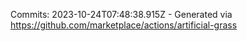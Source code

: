 Commits: 2023-10-24T07:48:38.915Z - Generated via https://github.com/marketplace/actions/artificial-grass
<br>
